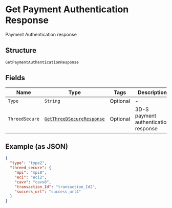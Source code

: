 
# Get Payment Authentication Response

Payment Authentication response

## Structure

`GetPaymentAuthenticationResponse`

## Fields

| Name | Type | Tags | Description | Getter | Setter |
|  --- | --- | --- | --- | --- | --- |
| `Type` | `String` | Optional | - | String getType() | setType(String type) |
| `ThreedSecure` | [`GetThreeDSecureResponse`](../../doc/models/get-three-d-secure-response.md) | Optional | 3D-S payment authentication response | GetThreeDSecureResponse getThreedSecure() | setThreedSecure(GetThreeDSecureResponse threedSecure) |

## Example (as JSON)

```json
{
  "type": "type2",
  "threed_secure": {
    "mpi": "mpi0",
    "eci": "eci2",
    "cavv": "cavv8",
    "transaction_Id": "transaction_Id2",
    "success_url": "success_url4"
  }
}
```


